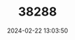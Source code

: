 ---
title: "38288"
category: "Dalbergia suaresensis"
draft: false
date: 2024-02-22 13:03:50
languages:
  Malagasy: ["Manary"]
---